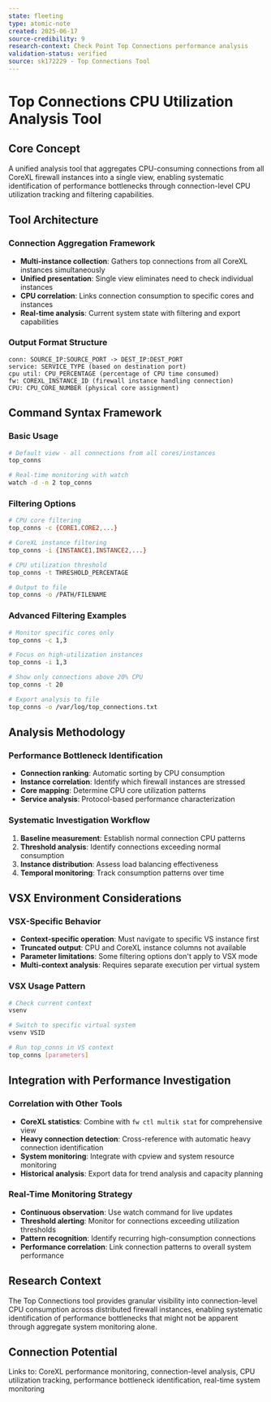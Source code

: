 ```yaml
---
state: fleeting
type: atomic-note
created: 2025-06-17
source-credibility: 9
research-context: Check Point Top Connections performance analysis
validation-status: verified
source: sk172229 - Top Connections Tool
---
```


# Top Connections CPU Utilization Analysis Tool

## Core Concept

A unified analysis tool that aggregates CPU-consuming connections from all CoreXL firewall instances into a single view, enabling systematic identification of performance bottlenecks through connection-level CPU utilization tracking and filtering capabilities.

## Tool Architecture

### Connection Aggregation Framework
- **Multi-instance collection**: Gathers top connections from all CoreXL instances simultaneously
- **Unified presentation**: Single view eliminates need to check individual instances
- **CPU correlation**: Links connection consumption to specific cores and instances
- **Real-time analysis**: Current system state with filtering and export capabilities

### Output Format Structure
```
conn: SOURCE_IP:SOURCE_PORT -> DEST_IP:DEST_PORT
service: SERVICE_TYPE (based on destination port)
cpu util: CPU_PERCENTAGE (percentage of CPU time consumed)
fw: COREXL_INSTANCE_ID (firewall instance handling connection)
CPU: CPU_CORE_NUMBER (physical core assignment)
```

## Command Syntax Framework

### Basic Usage
```bash
# Default view - all connections from all cores/instances
top_conns

# Real-time monitoring with watch
watch -d -n 2 top_conns
```

### Filtering Options
```bash
# CPU core filtering
top_conns -c {CORE1,CORE2,...}

# CoreXL instance filtering  
top_conns -i {INSTANCE1,INSTANCE2,...}

# CPU utilization threshold
top_conns -t THRESHOLD_PERCENTAGE

# Output to file
top_conns -o /PATH/FILENAME
```

### Advanced Filtering Examples
```bash
# Monitor specific cores only
top_conns -c 1,3

# Focus on high-utilization instances
top_conns -i 1,3

# Show only connections above 20% CPU
top_conns -t 20

# Export analysis to file
top_conns -o /var/log/top_connections.txt
```

## Analysis Methodology

### Performance Bottleneck Identification
- **Connection ranking**: Automatic sorting by CPU consumption
- **Instance correlation**: Identify which firewall instances are stressed
- **Core mapping**: Determine CPU core utilization patterns
- **Service analysis**: Protocol-based performance characterization

### Systematic Investigation Workflow
1. **Baseline measurement**: Establish normal connection CPU patterns
2. **Threshold analysis**: Identify connections exceeding normal consumption
3. **Instance distribution**: Assess load balancing effectiveness
4. **Temporal monitoring**: Track consumption patterns over time

## VSX Environment Considerations

### VSX-Specific Behavior
- **Context-specific operation**: Must navigate to specific VS instance first
- **Truncated output**: CPU and CoreXL instance columns not available
- **Parameter limitations**: Some filtering options don't apply to VSX mode
- **Multi-context analysis**: Requires separate execution per virtual system

### VSX Usage Pattern
```bash
# Check current context
vsenv

# Switch to specific virtual system
vsenv VSID

# Run top_conns in VS context
top_conns [parameters]
```

## Integration with Performance Investigation

### Correlation with Other Tools
- **CoreXL statistics**: Combine with `fw ctl multik stat` for comprehensive view
- **Heavy connection detection**: Cross-reference with automatic heavy connection identification
- **System monitoring**: Integrate with cpview and system resource monitoring
- **Historical analysis**: Export data for trend analysis and capacity planning

### Real-Time Monitoring Strategy
- **Continuous observation**: Use watch command for live updates
- **Threshold alerting**: Monitor for connections exceeding utilization thresholds
- **Pattern recognition**: Identify recurring high-consumption connections
- **Performance correlation**: Link connection patterns to overall system performance

## Research Context

The Top Connections tool provides granular visibility into connection-level CPU consumption across distributed firewall instances, enabling systematic identification of performance bottlenecks that might not be apparent through aggregate system monitoring alone.

## Connection Potential

Links to: CoreXL performance monitoring, connection-level analysis, CPU utilization tracking, performance bottleneck identification, real-time system monitoring